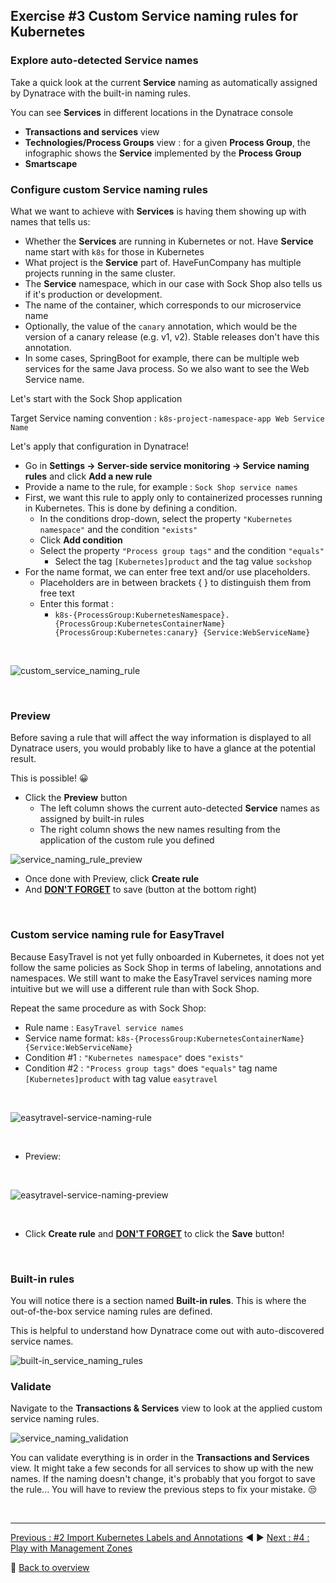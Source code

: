## Exercise #3 Custom Service naming rules for Kubernetes

### Explore auto-detected Service names

Take a quick look at the current <b>Service</b> naming as automatically assigned by Dynatrace with the built-in naming rules.

You can see <b>Services</b> in different locations in the Dynatrace console

- <b>Transactions and services</b> view
- <b>Technologies/Process Groups</b> view : for a given <b>Process Group</b>, the infographic shows the <b>Service</b> implemented by the <b>Process Group</b>
- <b>Smartscape</b>

### Configure custom Service naming rules

What we want to achieve with <b>Services</b> is having them showing up with names that tells us:

- Whether the <b>Services</b> are running in Kubernetes or not. Have <b>Service</b> name start with `k8s` for those in Kubernetes
- What project is the <b>Service</b> part of. HaveFunCompany has multiple projects running in the same cluster.
- The <b>Service</b> namespace, which in our case with Sock Shop also tells us if it's production or development.
- The name of the container, which corresponds to our microservice name
- Optionally, the value of the `canary` annotation, which would be the version of a canary release (e.g. v1, v2). Stable releases don't have this annotation.
- In some cases, SpringBoot for example, there can be multiple web services for the same Java process. So we also want to see the Web Service name. 

Let's start with the Sock Shop application

Target Service naming convention :  `k8s-project-namespace-app Web Service Name`

Let's apply that configuration in Dynatrace!

- Go in <b>Settings -> Server-side service monitoring -> Service naming rules</b> and click <b>Add a new rule</b>
- Provide a name to the rule, for example : `Sock Shop service names`
- First, we want this rule to apply only to containerized processes running in Kubernetes. This is done by defining a condition.
  - In the conditions drop-down, select the property `"Kubernetes namespace"` and the condition `"exists"`
  - Click <b>Add condition</b>
  - Select the property `"Process group tags"` and the condition `"equals"`
    - Select the tag `[Kubernetes]product` and the tag value `sockshop`
- For the name format, we can enter free text and/or use placeholders.
  - Placeholders are in between brackets { } to distinguish them from free text
  - Enter this format : 
    - `k8s-{ProcessGroup:KubernetesNamespace}.{ProcessGroup:KubernetesContainerName} {ProcessGroup:Kubernetes:canary} {Service:WebServiceName}`

&nbsp;

![custom_service_naming_rule](../../assets/images/sockshop-service-naming-rule.png)

&nbsp;

### Preview 

Before saving a rule that will affect the way information is displayed to all Dynatrace users, you would probably like to have a glance at the potential result. 

This is possible! :grinning:

- Click the <b>Preview</b> button
  - The left column shows the current auto-detected <b>Service</b> names as assigned by built-in rules
  - The right column shows the new names resulting from the application of the custom rule you defined

![service_naming_rule_preview](../../assets/images/sockshop-service-naming-preview.png)

- Once done with Preview, click <b>Create rule</b>
- And <u><b>DON'T FORGET</b></u> to save (button at the bottom right)

&nbsp;

### Custom service naming rule for EasyTravel

Because EasyTravel is not yet fully onboarded in Kubernetes, it does not yet follow the same policies as Sock Shop in terms of labeling, annotations and namespaces. We still want to make the EasyTravel services naming more intuitive but we will use a different rule than with Sock Shop.

Repeat the same procedure as with Sock Shop:

- Rule name : `EasyTravel service names`
- Service name format: `k8s-{ProcessGroup:KubernetesContainerName} {Service:WebServiceName}`
- Condition #1 : `"Kubernetes namespace"` does `"exists"`
- Condition #2 : `"Process group tags"` does `"equals"` tag name `[Kubernetes]product` with tag value `easytravel`

&nbsp;

![easytravel-service-naming-rule](../../assets/images/easytravel-service-naming-rule.png)

&nbsp;

 - Preview:

&nbsp;

![easytravel-service-naming-preview](../../assets/images/easytravel-service-naming-preview.png)

&nbsp;

- Click <b>Create rule</b> and <u><b>DON'T FORGET</b></u> to click the <b>Save</b> button!

&nbsp;

### Built-in rules

You will notice there is a section named <b>Built-in rules</b>. This is where the out-of-the-box service naming rules are defined. 

This is helpful to understand how Dynatrace come out with auto-discovered service names. 

![built-in_service_naming_rules](../../assets/images/built-in_service_naming_rules.png)

### Validate

Navigate to the <b>Transactions & Services</b> view to look at the applied custom service naming rules.

![service_naming_validation](../../assets/images/service_naming_validation.png)

You can validate everything is in order in the <b>Transactions and Services</b> view. It might take a few seconds for all services to show up with the new names. If the naming doesn't change, it's probably that you forgot to save the rule... You will have to review the previous steps to fix your mistake. :unamused:

&nbsp;

---

[Previous : #2 Import Kubernetes Labels and Annotations](../02_Import_k8s_labels_annotations/README.md) :arrow_backward: :arrow_forward: [Next : #4 : Play with Management Zones](../04_Play_with_Management_Zones/README.md)

:arrow_up_small: [Back to overview](../README.md)
